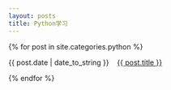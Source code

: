 ```yaml
---
layout: posts
title: Python学习
---
```


{% for post in site.categories.python %}
<p>{{ post.date | date_to_string }}&nbsp;&nbsp;&nbsp;&nbsp;<a href="{{ post.url }}">{{ post.title }}</a><p>
{% endfor %}